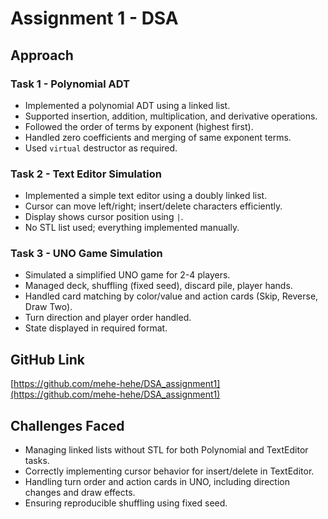 # Assignment 1 - DSA

## Approach

### Task 1 - Polynomial ADT
- Implemented a polynomial ADT using a linked list.
- Supported insertion, addition, multiplication, and derivative operations.
- Followed the order of terms by exponent (highest first).
- Handled zero coefficients and merging of same exponent terms.
- Used `virtual` destructor as required.

### Task 2 - Text Editor Simulation
- Implemented a simple text editor using a doubly linked list.
- Cursor can move left/right; insert/delete characters efficiently.
- Display shows cursor position using `|`.
- No STL list used; everything implemented manually.

### Task 3 - UNO Game Simulation
- Simulated a simplified UNO game for 2-4 players.
- Managed deck, shuffling (fixed seed), discard pile, player hands.
- Handled card matching by color/value and action cards (Skip, Reverse, Draw Two).
- Turn direction and player order handled.
- State displayed in required format.

## GitHub Link
[https://github.com/mehe-hehe/DSA_assignment1](https://github.com/mehe-hehe/DSA_assignment1)

## Challenges Faced
- Managing linked lists without STL for both Polynomial and TextEditor tasks.
- Correctly implementing cursor behavior for insert/delete in TextEditor.
- Handling turn order and action cards in UNO, including direction changes and draw effects.
- Ensuring reproducible shuffling using fixed seed.
